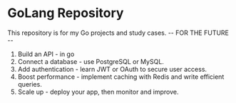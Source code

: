 # GoLang Repository
This repository is for my Go projects and study cases.
-- FOR THE FUTURE --
1. Build an API - in go
2. Connect a database - use PostgreSQL or MySQL. 
3. Add authentication - learn JWT or OAuth to secure user access.
4. Boost performance - implement caching with Redis and write efficient queries.
5. Scale up - deploy your app, then monitor and improve.
